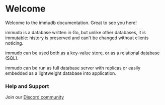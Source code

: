# Welcome

Welcome to the immudb documentation. Great to see you here!

immudb is a database written in Go, but unlike other databases, it is immutable: history is preserved and can't be changed without clients noticing.

immudb can be used both as a key-value store, or as a relational database (SQL).

immudb can be run as full database server with replicas or easily embedded as a lightweight database into application.

### Help and Support
Join our [Discord community](https://discord.gg/ThSJxNEHhZ)
